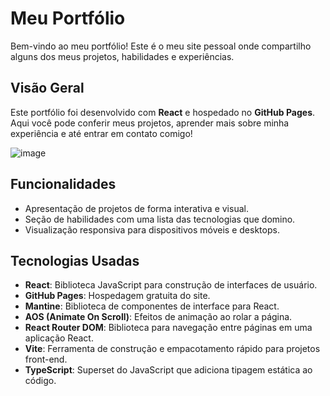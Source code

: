 # Meu Portfólio

Bem-vindo ao meu portfólio! Este é o meu site pessoal onde compartilho alguns dos meus projetos, habilidades e experiências.

## Visão Geral

Este portfólio foi desenvolvido com **React** e hospedado no **GitHub Pages**. Aqui você pode conferir meus projetos, aprender mais sobre minha experiência e até entrar em contato comigo!

![image](https://github.com/user-attachments/assets/c64bf2e4-2fdb-4f6a-a384-6394c177eae9)


## Funcionalidades

- Apresentação de projetos de forma interativa e visual.
- Seção de habilidades com uma lista das tecnologias que domino.
- Visualização responsiva para dispositivos móveis e desktops.

## Tecnologias Usadas

- **React**: Biblioteca JavaScript para construção de interfaces de usuário.
- **GitHub Pages**: Hospedagem gratuita do site.
- **Mantine**: Biblioteca de componentes de interface para React.
- **AOS (Animate On Scroll)**: Efeitos de animação ao rolar a página.
- **React Router DOM**: Biblioteca para navegação entre páginas em uma aplicação React.
- **Vite**: Ferramenta de construção e empacotamento rápido para projetos front-end.
- **TypeScript**: Superset do JavaScript que adiciona tipagem estática ao código.
